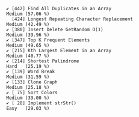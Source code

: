     ✔ [442] Find All Duplicates in an Array                              Medium (57.06 %)
      [424] Longest Repeating Character Replacement                      Medium (42.49 %)
    ✔ [380] Insert Delete GetRandom O(1)                                 Medium (39.96 %)
    ✔ [347] Top K Frequent Elements                                      Medium (49.65 %)
    ✔ [215] Kth Largest Element in an Array                              Medium (40.77 %)
    ✔ [214] Shortest Palindrome                                          Hard   (25.19 %)
    ✔ [139] Word Break                                                   Medium (31.59 %)
    ✔ [133] Clone Graph                                                  Medium (25.18 %)
    ✔ [ 75] Sort Colors                                                  Medium (39.00 %)
    ✔ [ 28] Implement strStr()                                           Easy   (29.03 %)
